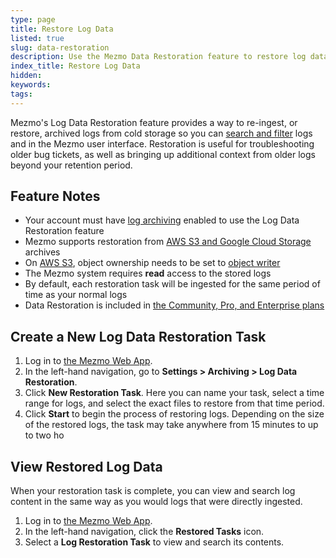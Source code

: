 ```yaml
---
type: page
title: Restore Log Data
listed: true
slug: data-restoration
description: Use the Mezmo Data Restoration feature to restore log data from your archives to search, review, and analyze.
index_title: Restore Log Data
hidden: 
keywords: 
tags: 
---
```


Mezmo's Log Data Restoration feature provides a way to re-ingest, or restore, archived logs from cold storage so you can [search and filter](/docs/search-and-filter) logs and in the Mezmo user interface. Restoration is useful for troubleshooting older bug tickets, as well as bringing up additional context from older logs beyond your retention period.

## Feature Notes

- Your account must have [log archiving](/docs/archiving) enabled to use the Log Data Restoration feature
- Mezmo supports restoration from [AWS S3 and Google Cloud Storage ](/docs/export-logs-to-external-storage)archives
- On [AWS S3](/mezmo-developer-docs/2.6/docs/export-logs-to-external-storage), object ownership needs to be set to [object writer](https://docs.aws.amazon.com/AmazonS3/latest/userguide/object-ownership-new-bucket.html#:~:text=Object%20writer%20(default))
- The Mezmo system requires **read** access to the stored logs
- By default, each restoration task will be ingested for the same period of time as your normal logs
- Data Restoration is included in [
the Community, Pro, and Enterprise plans
](https://www.mezmo.com/pricing)

## Create a New Log Data Restoration Task

1. Log in to [the Mezmo Web App](https://app.mezmo.com).
2. In the left-hand navigation, go to **Settings &gt; Archiving &gt; Log Data Restoration**. 
3. Click **New Restoration Task**.
Here you can name your task, select a time range for logs, and select the exact files to restore from that time period.
4. Click **Start** to begin the process of restoring logs.
Depending on the size of the restored logs, the task may take anywhere from 15 minutes to up to two ho

## View Restored Log Data

When your restoration task is complete, you can view and search log content in the same way as you would logs that were directly ingested. 

1. Log in to [the Mezmo Web App](https://app.mezmo.com/).
2. In the left-hand navigation, click the **Restored Tasks** icon.
3. Select a **Log Restoration Task** to view and search its contents.